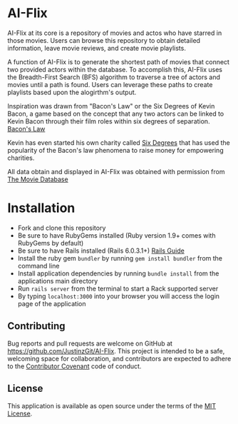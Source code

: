 # AI-Flix
AI-Flix at its core is a repository of movies and actos who have starred in those movies. Users can browse this repository to obtain detailed information, leave movie reviews, and create movie playlists. 

A function of AI-Flix is to generate the shortest path of movies that connect two provided actors within the database. To accomplish this, AI-Flix uses the Breadth-First Search (BFS) algorithm to traverse a tree of actors and movies until a path is found. Users can leverage these paths to create playlists based upon the alogirthm's output.

Inspiration was drawn from "Bacon's Law" or the Six Degrees of Kevin Bacon, a game based on the concept that any two actors can be linked to Kevin Bacon through their film roles within six degrees of separation. [Bacon's Law](https://en.wikipedia.org/wiki/Six_Degrees_of_Kevin_Bacon#:~:text=Six%20Degrees%20of%20Kevin%20Bacon%20or%20%22Bacon's%20Law%22%20is%20a,and%20prolific%20actor%20Kevin%20Bacon.)

Kevin has even started his own charity called [Six Degrees](https://www.sixdegrees.org/about) that has used the popularity of the Bacon's law phenomena to raise money for empowering charities.

All data obtain and displayed in AI-Flix was obtained with permission from [The Movie Database](https://themoviedb.org)

# Installation
- Fork and clone this repository
- Be sure to have RubyGems installed (Ruby version 1.9+ comes with RubyGems by default)
- Be sure to have Rails installed (Rails 6.0.3.1+) [Rails Guide](https://guides.rubyonrails.org/v5.0/getting_started.html)
- Install the ruby gem `bundler` by running `gem install bundler` from the command line
- Install application dependencies by running `bundle install` from the applications main directory
- Run `rails server` from the terminal to start a Rack supported server
- By typing `localhost:3000` into your browser you will access the login page of the application

## Contributing
Bug reports and pull requests are welcome on GitHub at https://github.com/JustinzGit/AI-Flix. This project is intended to be a safe, welcoming space for collaboration, and contributors are expected to adhere to the [Contributor Covenant](http://contributor-covenant.org) code of conduct.

## License
This application is available as open source under the terms of the [MIT License](https://opensource.org/licenses/MIT).